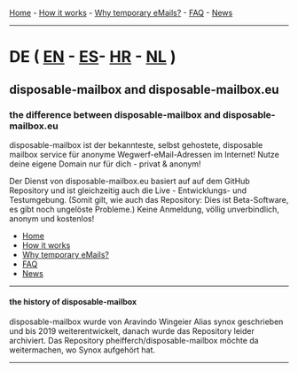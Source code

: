 [Home](https://gh.disposable-mailbox.eu/en/) - [How it works](https://gh.disposable-mailbox.eu/en/about.html) - [Why temporary eMails?](https://gh.disposable-mailbox.eu/en/why.html) - [FAQ](https://gh.disposable-mailbox.eu/en/FAQ.html) - [News](https://gh.disposable-mailbox.eu/en/news.html) 

---

# DE  ( [EN](https://gh.disposable-mailbox.eu/en/index.html) - [ES](https://gh.disposable-mailbox.eu/es/index.html)- [HR](https://gh.disposable-mailbox.eu/hr/index.html) - [NL](https://gh.disposable-mailbox.eu/nl/index.html) )


## disposable-mailbox and disposable-mailbox.eu

### the difference between disposable-mailbox and disposable-mailbox.eu
disposable-mailbox ist der bekannteste, selbst gehostete, disposable mailbox service für anonyme Wegwerf-eMail-Adressen im Internet!
Nutze deine eigene Domain nur für dich - privat & anonym!

Der Dienst von disposable-mailbox.eu basiert auf auf dem GitHub Repository und ist gleichzeitig auch die Live - Entwicklungs- und Testumgebung.
(Somit gilt, wie auch das Repository: Dies ist Beta-Software, es gibt noch ungelöste Probleme.)
Keine Anmeldung, völlig unverbindlich, anonym und kostenlos!

- [Home](https://gh.disposable-mailbox.eu/en/)
- [How it works](https://gh.disposable-mailbox.eu/en/about.html)
- [Why temporary eMails?](https://gh.disposable-mailbox.eu/en/why.html)
- [FAQ](https://gh.disposable-mailbox.eu/en/FAQ.html) 
- [News](https://gh.disposable-mailbox.eu/en/news.html) 
---
#### the history of disposable-mailbox
disposable-mailbox wurde von Aravindo Wingeier Alias synox geschrieben und bis 2019 weiterentwickelt, danach wurde das Repository leider archiviert.
Das Repository pheifferch/disposable-mailbox möchte da weitermachen, wo Synox aufgehört hat.

----

